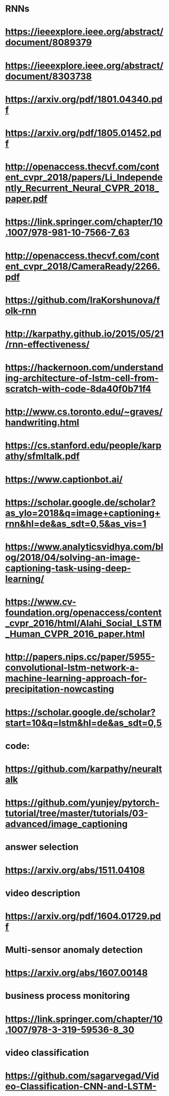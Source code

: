 # RNNs
# https://ieeexplore.ieee.org/abstract/document/8089379
# https://ieeexplore.ieee.org/abstract/document/8303738
# https://arxiv.org/pdf/1801.04340.pdf
# https://arxiv.org/pdf/1805.01452.pdf
# http://openaccess.thecvf.com/content_cvpr_2018/papers/Li_Independently_Recurrent_Neural_CVPR_2018_paper.pdf
# https://link.springer.com/chapter/10.1007/978-981-10-7566-7_63
# http://openaccess.thecvf.com/content_cvpr_2018/CameraReady/2266.pdf
# https://github.com/IraKorshunova/folk-rnn
# http://karpathy.github.io/2015/05/21/rnn-effectiveness/
# https://hackernoon.com/understanding-architecture-of-lstm-cell-from-scratch-with-code-8da40f0b71f4
# http://www.cs.toronto.edu/~graves/handwriting.html
# https://cs.stanford.edu/people/karpathy/sfmltalk.pdf
# https://www.captionbot.ai/
# https://scholar.google.de/scholar?as_ylo=2018&q=image+captioning+rnn&hl=de&as_sdt=0,5&as_vis=1
# https://www.analyticsvidhya.com/blog/2018/04/solving-an-image-captioning-task-using-deep-learning/
# https://www.cv-foundation.org/openaccess/content_cvpr_2016/html/Alahi_Social_LSTM_Human_CVPR_2016_paper.html
# http://papers.nips.cc/paper/5955-convolutional-lstm-network-a-machine-learning-approach-for-precipitation-nowcasting
# https://scholar.google.de/scholar?start=10&q=lstm&hl=de&as_sdt=0,5
# code:
# https://github.com/karpathy/neuraltalk
# https://github.com/yunjey/pytorch-tutorial/tree/master/tutorials/03-advanced/image_captioning

# answer selection
# https://arxiv.org/abs/1511.04108

# video description
# https://arxiv.org/pdf/1604.01729.pdf

# Multi-sensor anomaly detection
# https://arxiv.org/abs/1607.00148

# business process monitoring
# https://link.springer.com/chapter/10.1007/978-3-319-59536-8_30

# video classification
# https://github.com/sagarvegad/Video-Classification-CNN-and-LSTM-

